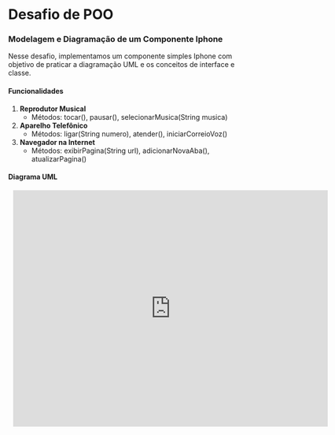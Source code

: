 # Desafio de POO

### Modelagem e Diagramação de um Componente Iphone
Nesse desafio, implementamos um componente simples Iphone com objetivo de praticar a diagramação UML e os conceitos de interface e classe.

#### Funcionalidades
1. **Reprodutor Musical**
   - Métodos: tocar(), pausar(), selecionarMusica(String musica)
2. **Aparelho Telefônico**
    - Métodos: ligar(String numero), atender(), iniciarCorreioVoz()
3. **Navegador na Internet**
    - Métodos: exibirPagina(String url), adicionarNovaAba(), atualizarPagina()

#### Diagrama UML
<div style="width: 640px; height: 480px; margin: 10px; position: relative;"><iframe allowfullscreen frameborder="0" style="width:640px; height:480px" src="https://lucid.app/documents/embedded/624ea2fc-8be8-41ce-a517-7ffee475e2dc" id="8wACqStpfrIc"></iframe></div>
